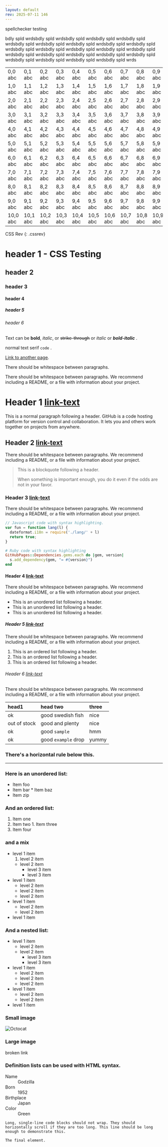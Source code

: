 ```yaml
---
layout: default
rev: 2025-07-11 146
---
```


spellchecker testing


<!-- cspell:disable-next-line -->
bdly spld wrdsbdly spld wrdsbdly spld wrdsbdly spld wrdsbdly spld wrdsbdly spld wrdsbdly spld wrdsbdly spld wrdsbdly spld wrdsbdly spld wrdsbdly spld wrdsbdly spld wrdsbdly spld wrdsbdly spld wrdsbdly spld wrdsbdly spld wrdsbdly spld wrdsbdly spld wrdsbdly spld wrdsbdly spld wrdsbdly spld wrdsbdly spld wrdsbdly spld wrdsbdly spld wrds


<table>
    <tr class="b0">
        <td class="t0">0,0 abc</td>
        <td class="t1">0,1 abc</td>
        <td class="t2">0,2 abc</td>
        <td class="t3">0,3 abc</td>
        <td class="t4">0,4 abc</td>
        <td class="t5">0,5 abc</td>
        <td class="t6">0,6 abc</td>
        <td class="t7">0,7 abc</td>
        <td class="t8">0,8 abc</td>
        <td class="t9">0,9 abc</td>
        <td class="t10">0,10 abc</td>
    </tr>
    <tr class="b1">
        <td class="t0">1,0 abc</td>
        <td class="t1">1,1 abc</td>
        <td class="t2">1,2 abc</td>
        <td class="t3">1,3 abc</td>
        <td class="t4">1,4 abc</td>
        <td class="t5">1,5 abc</td>
        <td class="t6">1,6 abc</td>
        <td class="t7">1,7 abc</td>
        <td class="t8">1,8 abc</td>
        <td class="t9">1,9 abc</td>
        <td class="t10">1,10 abc</td>
    </tr>
    <tr class="b2">
        <td class="t0">2,0 abc</td>
        <td class="t1">2,1 abc</td>
        <td class="t2">2,2 abc</td>
        <td class="t3">2,3 abc</td>
        <td class="t4">2,4 abc</td>
        <td class="t5">2,5 abc</td>
        <td class="t6">2,6 abc</td>
        <td class="t7">2,7 abc</td>
        <td class="t8">2,8 abc</td>
        <td class="t9">2,9 abc</td>
        <td class="t10">2,10 abc</td>
    </tr>
    <tr class="b3">
        <td class="t0">3,0 abc</td>
        <td class="t1">3,1 abc</td>
        <td class="t2">3,2 abc</td>
        <td class="t3">3,3 abc</td>
        <td class="t4">3,4 abc</td>
        <td class="t5">3,5 abc</td>
        <td class="t6">3,6 abc</td>
        <td class="t7">3,7 abc</td>
        <td class="t8">3,8 abc</td>
        <td class="t9">3,9 abc</td>
        <td class="t10">3,10 abc</td>
    </tr>
    <tr class="b4">
        <td class="t0">4,0 abc</td>
        <td class="t1">4,1 abc</td>
        <td class="t2">4,2 abc</td>
        <td class="t3">4,3 abc</td>
        <td class="t4">4,4 abc</td>
        <td class="t5">4,5 abc</td>
        <td class="t6">4,6 abc</td>
        <td class="t7">4,7 abc</td>
        <td class="t8">4,8 abc</td>
        <td class="t9">4,9 abc</td>
        <td class="t10">4,10 abc</td>
    </tr>
    <tr class="b5">
        <td class="t0">5,0 abc</td>
        <td class="t1">5,1 abc</td>
        <td class="t2">5,2 abc</td>
        <td class="t3">5,3 abc</td>
        <td class="t4">5,4 abc</td>
        <td class="t5">5,5 abc</td>
        <td class="t6">5,6 abc</td>
        <td class="t7">5,7 abc</td>
        <td class="t8">5,8 abc</td>
        <td class="t9">5,9 abc</td>
        <td class="t10">5,10 abc</td>
    </tr>
    <tr class="b6">
        <td class="t0">6,0 abc</td>
        <td class="t1">6,1 abc</td>
        <td class="t2">6,2 abc</td>
        <td class="t3">6,3 abc</td>
        <td class="t4">6,4 abc</td>
        <td class="t5">6,5 abc</td>
        <td class="t6">6,6 abc</td>
        <td class="t7">6,7 abc</td>
        <td class="t8">6,8 abc</td>
        <td class="t9">6,9 abc</td>
        <td class="t10">6,10 abc</td>
    </tr>
    <tr class="b7">
        <td class="t0">7,0 abc</td>
        <td class="t1">7,1 abc</td>
        <td class="t2">7,2 abc</td>
        <td class="t3">7,3 abc</td>
        <td class="t4">7,4 abc</td>
        <td class="t5">7,5 abc</td>
        <td class="t6">7,6 abc</td>
        <td class="t7">7,7 abc</td>
        <td class="t8">7,8 abc</td>
        <td class="t9">7,9 abc</td>
        <td class="t10">7,10 abc</td>
    </tr>
    <tr class="b8">
        <td class="t0">8,0 abc</td>
        <td class="t1">8,1 abc</td>
        <td class="t2">8,2 abc</td>
        <td class="t3">8,3 abc</td>
        <td class="t4">8,4 abc</td>
        <td class="t5">8,5 abc</td>
        <td class="t6">8,6 abc</td>
        <td class="t7">8,7 abc</td>
        <td class="t8">8,8 abc</td>
        <td class="t9">8,9 abc</td>
        <td class="t10">8,10 abc</td>
    </tr>
    <tr class="b9">
        <td class="t0">9,0 abc</td>
        <td class="t1">9,1 abc</td>
        <td class="t2">9,2 abc</td>
        <td class="t3">9,3 abc</td>
        <td class="t4">9,4 abc</td>
        <td class="t5">9,5 abc</td>
        <td class="t6">9,6 abc</td>
        <td class="t7">9,7 abc</td>
        <td class="t8">9,8 abc</td>
        <td class="t9">9,9 abc</td>
        <td class="t10">9,10 abc</td>
    </tr>
    <tr class="b10">
        <td class="t0">10,0 abc</td>
        <td class="t1">10,1 abc</td>
        <td class="t2">10,2 abc</td>
        <td class="t3">10,3 abc</td>
        <td class="t4">10,4 abc</td>
        <td class="t5">10,5 abc</td>
        <td class="t6">10,6 abc</td>
        <td class="t7">10,7 abc</td>
        <td class="t8">10,8 abc</td>
        <td class="t9">10,9 abc</td>
        <td class="t10">10,10 abc</td>
    </tr>
</table>




CSS Rev
{: .cssrev}

# header 1 - CSS Testing
## header 2
### header 3
#### header 4
##### header 5
###### header 6



Text can be **bold**, _italic_, or ~~strike-through~~ or *italic*  or ***bold-italic*** .

normal text <span class="serif"> serif </span> `code` .

[Link to another page](./another-page.html).

There should be whitespace between paragraphs.

There should be whitespace between paragraphs. We recommend including a README, or a file with information about your project.

# Header 1 [link-text](index.md)

This is a normal paragraph following a header. GitHub is a code hosting platform for version control and collaboration. It lets you and others work together on projects from anywhere.

## Header 2 [link-text](index.md)
There should be whitespace between paragraphs. We recommend including a README, or a file with information about your project.

> This is a blockquote following a header.
>
> When something is important enough, you do it even if the odds are not in your favor.

### Header 3 [link-text](index.md)
There should be whitespace between paragraphs. We recommend including a README, or a file with information about your project.

```js
// Javascript code with syntax highlighting.
var fun = function lang(l) {
  dateformat.i18n = require('./lang/' + l)
  return true;
}
```

```ruby
# Ruby code with syntax highlighting
GitHubPages::Dependencies.gems.each do |gem, version|
  s.add_dependency(gem, "= #{version}")
end
```

#### Header 4 [link-text](index.md)
There should be whitespace between paragraphs. We recommend including a README, or a file with information about your project.

*   This is an unordered list following a header.
*   This is an unordered list following a header.
*   This is an unordered list following a header.

##### Header 5 [link-text](index.md)
There should be whitespace between paragraphs. We recommend including a README, or a file with information about your project.

1.  This is an ordered list following a header.
2.  This is an ordered list following a header.
3.  This is an ordered list following a header.

###### Header 6 [link-text](index.md)
There should be whitespace between paragraphs. We recommend including a README, or a file with information about your project.

| head1        | head two          | three |
|:-------------|:------------------|:------|
| ok           | good swedish fish | nice  |
| out of stock | good and plenty   | nice  |
| ok           | good `sample`      | hmm   |
| ok           | good `example` drop | yummy  |

### There's a horizontal rule below this.

* * *

### Here is an unordered list:

*   Item foo
  *   Item bar
    *   Item baz
*   Item zip

### And an ordered list:

1.  Item one
  1.  Item two
    1.  Item three
1.  Item four

### and a mix

- level 1 item
  1. level 2 item
  - level 2 item
    - level 3 item
    - level 3 item
- level 1 item
  - level 2 item
  - level 2 item
  - level 2 item
- level 1 item
  - level 2 item
  - level 2 item
- level 1 item

### And a nested list:

- level 1 item
  - level 2 item
  - level 2 item
    - level 3 item
    - level 3 item
- level 1 item
  - level 2 item
  - level 2 item
  - level 2 item
- level 1 item
  - level 2 item
  - level 2 item
- level 1 item

### Small image

![Octocat](https://github.githubassets.com/images/icons/emoji/octocat.png)

### Large image

broken link


### Definition lists can be used with HTML syntax.

<dl>
<dt>Name</dt>
<dd>Godzilla</dd>
<dt>Born</dt>
<dd>1952</dd>
<dt>Birthplace</dt>
<dd>Japan</dd>
<dt>Color</dt>
<dd>Green</dd>
</dl>

```
Long, single-line code blocks should not wrap. They should horizontally scroll if they are too long. This line should be long enough to demonstrate this.
```

```
The final element.
```